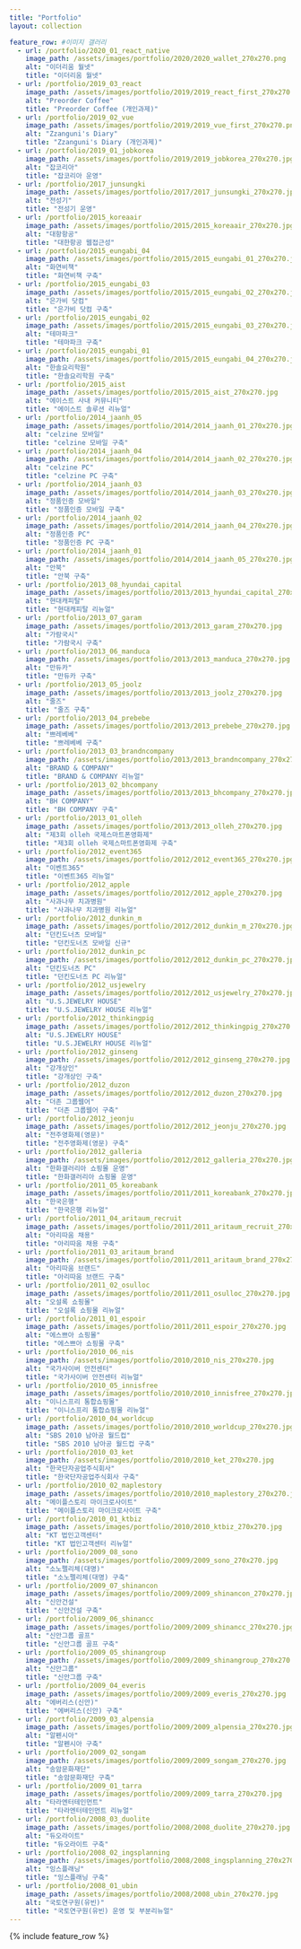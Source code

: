 ```yaml
---
title: "Portfolio"
layout: collection

feature_row: #이미지 갤러리
  - url: /portfolio/2020_01_react_native
    image_path: /assets/images/portfolio/2020/2020_wallet_270x270.png
    alt: "이더리움 월넷"
    title: "이더리움 월넷"
  - url: /portfolio/2019_03_react
    image_path: /assets/images/portfolio/2019/2019_react_first_270x270.png
    alt: "Preorder Coffee"
    title: "Preorder Coffee (개인과제)"
  - url: /portfolio/2019_02_vue
    image_path: /assets/images/portfolio/2019/2019_vue_first_270x270.png
    alt: "Zzanguni's Diary"
    title: "Zzanguni's Diary (개인과제)"
  - url: /portfolio/2019_01_jobkorea
    image_path: /assets/images/portfolio/2019/2019_jobkorea_270x270.jpg
    alt: "잡코리아"
    title: "잡코리아 운영"
  - url: /portfolio/2017_junsungki
    image_path: /assets/images/portfolio/2017/2017_junsungki_270x270.jpg
    alt: "전성기"
    title: "전성기 운영"
  - url: /portfolio/2015_koreaair
    image_path: /assets/images/portfolio/2015/2015_koreaair_270x270.jpg
    alt: "대항항공"
    title: "대한항공 웹접근성"
  - url: /portfolio/2015_eungabi_04
    image_path: /assets/images/portfolio/2015/2015_eungabi_01_270x270.jpg
    alt: "화연비책"
    title: "화연비책 구축"
  - url: /portfolio/2015_eungabi_03
    image_path: /assets/images/portfolio/2015/2015_eungabi_02_270x270.jpg
    alt: "은가비 닷컴"
    title: "은가비 닷컴 구축"
  - url: /portfolio/2015_eungabi_02
    image_path: /assets/images/portfolio/2015/2015_eungabi_03_270x270.jpg
    alt: "테마파크"
    title: "테마파크 구축"
  - url: /portfolio/2015_eungabi_01
    image_path: /assets/images/portfolio/2015/2015_eungabi_04_270x270.jpg
    alt: "한솔요리학원"
    title: "한솔요리학원 구축"
  - url: /portfolio/2015_aist
    image_path: /assets/images/portfolio/2015/2015_aist_270x270.jpg
    alt: "에이스트 사내 커뮤니티"
    title: "에이스트 솔루션 리뉴얼"
  - url: /portfolio/2014_jaanh_05
    image_path: /assets/images/portfolio/2014/2014_jaanh_01_270x270.jpg
    alt: "celzine 모바일"
    title: "celzine 모바일 구축"
  - url: /portfolio/2014_jaanh_04
    image_path: /assets/images/portfolio/2014/2014_jaanh_02_270x270.jpg
    alt: "celzine PC"
    title: "celzine PC 구축"
  - url: /portfolio/2014_jaanh_03
    image_path: /assets/images/portfolio/2014/2014_jaanh_03_270x270.jpg
    alt: "정품인증 모바일"
    title: "정품인증 모바일 구축"
  - url: /portfolio/2014_jaanh_02
    image_path: /assets/images/portfolio/2014/2014_jaanh_04_270x270.jpg
    alt: "정품인증 PC"
    title: "정품인증 PC 구축"
  - url: /portfolio/2014_jaanh_01
    image_path: /assets/images/portfolio/2014/2014_jaanh_05_270x270.jpg
    alt: "안북"
    title: "안북 구축"
  - url: /portfolio/2013_08_hyundai_capital
    image_path: /assets/images/portfolio/2013/2013_hyundai_capital_270x270.jpg
    alt: "현대캐피탈"
    title: "현대캐피탈 리뉴얼"
  - url: /portfolio/2013_07_garam
    image_path: /assets/images/portfolio/2013/2013_garam_270x270.jpg
    alt: "가람국시"
    title: "가람국시 구축"
  - url: /portfolio/2013_06_manduca
    image_path: /assets/images/portfolio/2013/2013_manduca_270x270.jpg
    alt: "만듀카"
    title: "만듀카 구축"
  - url: /portfolio/2013_05_joolz
    image_path: /assets/images/portfolio/2013/2013_joolz_270x270.jpg
    alt: "줄즈"
    title: "줄즈 구축"
  - url: /portfolio/2013_04_prebebe
    image_path: /assets/images/portfolio/2013/2013_prebebe_270x270.jpg
    alt: "쁘레베베"
    title: "쁘레베베 구축"
  - url: /portfolio/2013_03_brandncompany
    image_path: /assets/images/portfolio/2013/2013_brandncompany_270x270.jpg
    alt: "BRAND & COMPANY"
    title: "BRAND & COMPANY 리뉴얼"
  - url: /portfolio/2013_02_bhcompany
    image_path: /assets/images/portfolio/2013/2013_bhcompany_270x270.jpg
    alt: "BH COMPANY"
    title: "BH COMPANY 구축"
  - url: /portfolio/2013_01_olleh
    image_path: /assets/images/portfolio/2013/2013_olleh_270x270.jpg
    alt: "제3회 olleh 국제스마트폰영화제"
    title: "제3회 olleh 국제스마트폰영화제 구축"
  - url: /portfolio/2012_event365
    image_path: /assets/images/portfolio/2012/2012_event365_270x270.jpg
    alt: "이벤트365"
    title: "이벤트365 리뉴얼"
  - url: /portfolio/2012_apple
    image_path: /assets/images/portfolio/2012/2012_apple_270x270.jpg
    alt: "사과나무 치과병원"
    title: "사과나무 치과병원 리뉴얼"
  - url: /portfolio/2012_dunkin_m
    image_path: /assets/images/portfolio/2012/2012_dunkin_m_270x270.jpg
    alt: "던킨도너츠 모바일"
    title: "던킨도너츠 모바일 신규"
  - url: /portfolio/2012_dunkin_pc
    image_path: /assets/images/portfolio/2012/2012_dunkin_pc_270x270.jpg
    alt: "던킨도너츠 PC"
    title: "던킨도너츠 PC 리뉴얼"
  - url: /portfolio/2012_usjewelry
    image_path: /assets/images/portfolio/2012/2012_usjewelry_270x270.jpg
    alt: "U.S.JEWELRY HOUSE"
    title: "U.S.JEWELRY HOUSE 리뉴얼"
  - url: /portfolio/2012_thinkingpig
    image_path: /assets/images/portfolio/2012/2012_thinkingpig_270x270.jpg
    alt: "U.S.JEWELRY HOUSE"
    title: "U.S.JEWELRY HOUSE 리뉴얼"
  - url: /portfolio/2012_ginseng
    image_path: /assets/images/portfolio/2012/2012_ginseng_270x270.jpg
    alt: "강개상인"
    title: "강개상인 구축"
  - url: /portfolio/2012_duzon
    image_path: /assets/images/portfolio/2012/2012_duzon_270x270.jpg
    alt: "더존 그룹웹어"
    title: "더존 그룹웹어 구축"
  - url: /portfolio/2012_jeonju
    image_path: /assets/images/portfolio/2012/2012_jeonju_270x270.jpg
    alt: "전주영화제(영문)"
    title: "전주영화제(영문) 구축"
  - url: /portfolio/2012_galleria
    image_path: /assets/images/portfolio/2012/2012_galleria_270x270.jpg
    alt: "한화갤러리아 쇼핑몰 운영"
    title: "한화갤러리아 쇼핑몰 운영"
  - url: /portfolio/2011_05_koreabank
    image_path: /assets/images/portfolio/2011/2011_koreabank_270x270.jpg
    alt: "한국은행"
    title: "한국은행 리뉴얼"
  - url: /portfolio/2011_04_aritaum_recruit
    image_path: /assets/images/portfolio/2011/2011_aritaum_recruit_270x270.jpg
    alt: "아리따움 채용"
    title: "아리따움 채용 구축"
  - url: /portfolio/2011_03_aritaum_brand
    image_path: /assets/images/portfolio/2011/2011_aritaum_brand_270x270.jpg
    alt: "아리따움 브랜드"
    title: "아리따움 브랜드 구축"
  - url: /portfolio/2011_02_osulloc
    image_path: /assets/images/portfolio/2011/2011_osulloc_270x270.jpg
    alt: "오설록 쇼핑몰"
    title: "오설록 쇼핑몰 리뉴얼"
  - url: /portfolio/2011_01_espoir
    image_path: /assets/images/portfolio/2011/2011_espoir_270x270.jpg
    alt: "에스쁘아 쇼핑몰"
    title: "에스쁘아 쇼핑몰 구축"
  - url: /portfolio/2010_06_nis
    image_path: /assets/images/portfolio/2010/2010_nis_270x270.jpg
    alt: "국가사이버 안전센터"
    title: "국가사이버 안전센터 리뉴얼"
  - url: /portfolio/2010_05_innisfree
    image_path: /assets/images/portfolio/2010/2010_innisfree_270x270.jpg
    alt: "이니스프리 통합쇼핑몰"
    title: "이니스프리 통합쇼핑몰 리뉴얼"
  - url: /portfolio/2010_04_worldcup
    image_path: /assets/images/portfolio/2010/2010_worldcup_270x270.jpg
    alt: "SBS 2010 남아공 월드컵"
    title: "SBS 2010 남아공 월드컵 구축"
  - url: /portfolio/2010_03_ket
    image_path: /assets/images/portfolio/2010/2010_ket_270x270.jpg
    alt: "한국단자공업주식회사"
    title: "한국단자공업주식회사 구축"
  - url: /portfolio/2010_02_maplestory
    image_path: /assets/images/portfolio/2010/2010_maplestory_270x270.jpg
    alt: "메이플스토리 마이크로사이트"
    title: "메이플스토리 마이크로사이트 구축"
  - url: /portfolio/2010_01_ktbiz
    image_path: /assets/images/portfolio/2010/2010_ktbiz_270x270.jpg
    alt: "KT 법인고객센터"
    title: "KT 법인고객센터 리뉴얼"
  - url: /portfolio/2009_08_sono
    image_path: /assets/images/portfolio/2009/2009_sono_270x270.jpg
    alt: "소노펠리체(대명)"
    title: "소노펠리체(대명) 구축"
  - url: /portfolio/2009_07_shinancon
    image_path: /assets/images/portfolio/2009/2009_shinancon_270x270.jpg
    alt: "신안건설"
    title: "신안건설 구축"
  - url: /portfolio/2009_06_shinancc
    image_path: /assets/images/portfolio/2009/2009_shinancc_270x270.jpg
    alt: "신안그룹 골프"
    title: "신안그룹 골프 구축"
  - url: /portfolio/2009_05_shinangroup
    image_path: /assets/images/portfolio/2009/2009_shinangroup_270x270.jpg
    alt: "신안그룹"
    title: "신안그룹 구축"
  - url: /portfolio/2009_04_everis
    image_path: /assets/images/portfolio/2009/2009_everis_270x270.jpg
    alt: "에버리스(신안)"
    title: "에버리스(신안) 구축"
  - url: /portfolio/2009_03_alpensia
    image_path: /assets/images/portfolio/2009/2009_alpensia_270x270.jpg
    alt: "알펜시아"
    title: "알펜시아 구축"
  - url: /portfolio/2009_02_songam
    image_path: /assets/images/portfolio/2009/2009_songam_270x270.jpg
    alt: "송암문화재단"
    title: "송암문화재단 구축"
  - url: /portfolio/2009_01_tarra
    image_path: /assets/images/portfolio/2009/2009_tarra_270x270.jpg
    alt: "타라엔터테인먼트"
    title: "타라엔터테인먼트 리뉴얼"
  - url: /portfolio/2008_03_duolite
    image_path: /assets/images/portfolio/2008/2008_duolite_270x270.jpg
    alt: "듀오라이트"
    title: "듀오라이트 구축"
  - url: /portfolio/2008_02_ingsplanning
    image_path: /assets/images/portfolio/2008/2008_ingsplanning_270x270.jpg
    alt: "잉스플래닝"
    title: "잉스플래닝 구축"
  - url: /portfolio/2008_01_ubin
    image_path: /assets/images/portfolio/2008/2008_ubin_270x270.jpg
    alt: "국토연구원(유빈)"
    title: "국토연구원(유빈) 운영 및 부분리뉴얼"
---
```


{% include feature_row %}

